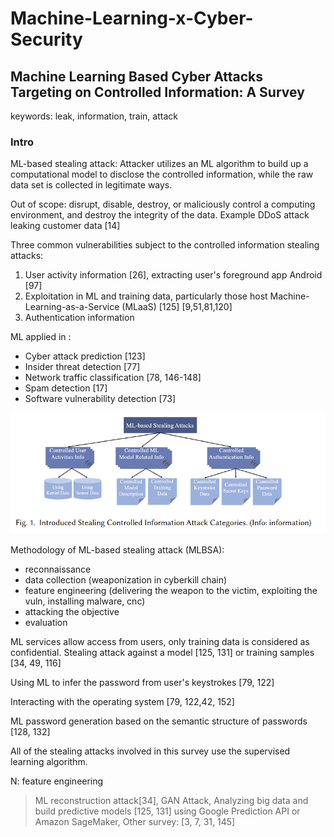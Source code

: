 # Machine-Learning-x-Cyber-Security

## Machine Learning Based Cyber Attacks Targeting on Controlled Information: A Survey
keywords: leak, information, train, attack

### Intro
ML-based stealing attack: Attacker utilizes an ML algorithm to build up a computational model to disclose the controlled information, while the raw data set is collected in legitimate ways.

Out of scope: disrupt, disable, destroy, or maliciously control a computing environment, and destroy the integrity of the data. Example DDoS attack leaking customer data [14]

Three common vulnerabilities subject to the controlled information stealing attacks:
1. User activity information [26], extracting user's foreground app Android [97]
2. Exploitation in ML and training data, particularly those host Machine-Learning-as-a-Service (MLaaS) [125] [9,51,81,120]
3. Authentication information

ML applied in :
- Cyber attack prediction [123] 
- Insider threat detection [77]
- Network traffic classification [78, 146-148]
- Spam detection [17]
- Software vulnerability detection [73]

![](attachments/Pasted%20image%2020211116005325.png)

Methodology of ML-based stealing attack (MLBSA):
- reconnaissance
- data collection (weaponization in cyberkill chain)
- feature engineering (delivering the weapon to the victim, exploiting the vuln, installing malware, cnc)
- attacking the objective
- evaluation

ML services allow access from users, only training data is considered as confidential. Stealing attack against a model [125, 131] or training samples [34, 49, 116]

Using ML to infer the password from user's keystrokes [79, 122]

Interacting with the operating system [79, 122,42, 152]

ML password generation based on the semantic structure of passwords [128, 132]

All of the stealing attacks involved in this survey use the supervised learning algorithm.

N: feature engineering
> ML reconstruction attack[34], GAN Attack, Analyzing big data and build predictive models [125, 131] using Google Prediction API or Amazon SageMaker,
> Other survey: [3, 7, 31, 145]